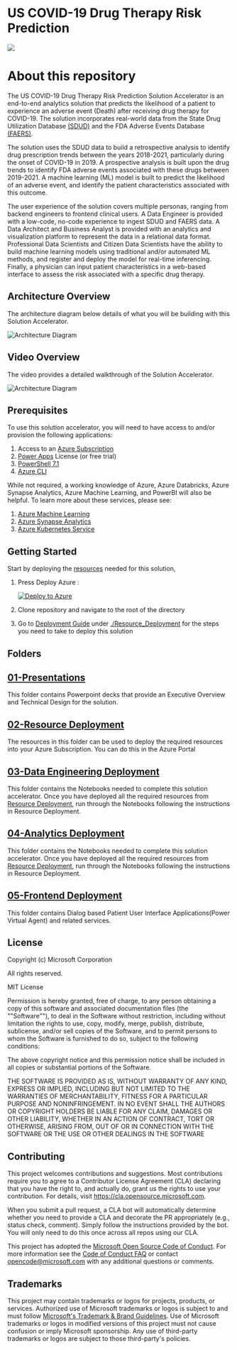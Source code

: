 # US COVID-19 Drug Therapy Risk Prediction

![](Resource_Deployment/img/banner.png)

# About this repository 
The US COVID-19 Drug Therapy Risk Prediction Solution Accelerator is an end-to-end analytics solution that predicts the likelihood of a patient to experience an adverse event (Death) after receiving drug therapy for COVID-19.  The solution incorporates real-world data from the State Drug Utilization Database [(SDUD)](https://www.medicaid.gov/medicaid/prescription-drugs/state-drug-utilization-data) and the FDA Adverse Events Database [(FAERS)](https://www.fda.gov/drugs/drug-approvals-and-databases/fda-adverse-event-reporting-system-faers).   

The solution uses the SDUD data to build a retrospective analysis to identify drug prescription trends between the years 2018-2021, particularly during the onset of COVID-19 in 2019.  A prospective analysis is built upon the drug trends to identify FDA adverse events associated with these drugs between 2019-2021.  A machine learning (ML) model is built to predict the likelihood of an adverse event, and identify the patient characteristics associated with this outcome.    

The user experience of the solution covers multiple personas, ranging from backend engineers to frontend clinical users.  A Data Engineer is provided with a low-code, no-code experience to ingest SDUD and FAERS data.  A Data Architect and Business Analyst is provided with an analytics and visualization platform to represent the data in a relational data format.  Professional Data Scientists and Citizen Data Scientists have the ability to build machine learning models using traditional and/or automated ML methods, and register and deploy the model for real-time inferencing.  Finally, a physician can input patient characteristics in a web-based interface to assess the risk associated with a specific drug therapy. 

## Architecture Overview 
The architecture diagram below details of what you will be building with this Solution Accelerator.

![Architecture Diagram](./Resource_Deployment/img/ReferenceArchitecture.png)


## Video Overview 
The video provides a detailed walkthrough of the Solution Accelerator.  

![Architecture Diagram](./Resource_Deployment/img/ReferenceArchitecture.png)

## Prerequisites
To use this solution accelerator, you will need to have access to and/or provision the following applications:

1. Access to an [Azure Subscription ](http://portal.azure.com)
2. [Power Apps](http://www.powerapps.com) License (or free trial)
3. [PowerShell 7.1](https://docs.microsoft.com/en-us/powershell/scripting/install/installing-powershell?view=powershell-7.1)
4. [Azure CLI](https://docs.microsoft.com/en-us/cli/azure/install-azure-cli)

While not required, a working knowledge of Azure, Azure Databricks, Azure Synapse Analytics, Azure Machine Learning, and PowerBI will also be helpful.  To learn more about these services, please see:
1. [Azure Machine Learning](https://azure.microsoft.com/en-us/services/machine-learning/)
2. [Azure Synapse Analytics](https://azure.microsoft.com/en-us/services/synapse-analytics/)
4. [Azure Kubernetes Service](https://azure.microsoft.com/en-us/services/kubernetes-service/)


## Getting Started
Start by deploying the [resources](./Resource_Deployment/ResourceDeployment.md) needed for this solution,

1. Press Deploy Azure :  

    [![Deploy to Azure](https://aka.ms/deploytoazurebutton)](https://portal.azure.com/#create/Microsoft.Template/uri/https%3A%2F%2Fraw.githubusercontent.com%2Fmicrosoft%2FMachine-Learning-Patient-Risk-Analyzer-SA%2Fmain%2FResource_Deployment%2Fazuredeploy.json)

2. Clone repository and navigate to the root of the directory
3. Go to [Deployment Guide](./Resource_Deployment/README.md) under [./Resource_Deployment](./Resource_Deployment) for the steps you need to take to deploy this solution

## Folders
## [01-Presentations](./Presentations)
This folder contains Powerpoint decks that provide an Executive Overview and Technical Design for the solution.

## [02-Resource Deployment](./Resource_Deployment/README.md)
The resources in this folder can be used to deploy the required resources into your Azure Subscription. You can do this in the Azure Portal

## [03-Data Engineering Deployment](./Analytics_Deployment) 
This folder contains the Notebooks needed to complete this solution accelerator. Once you have deployed all the required resources from [Resource Deployment](./Resource_Deployment/README.md), run through the Notebooks following the instructions in Resource Deployment.

## [04-Analytics Deployment](./Analytics_Deployment) 
This folder contains the Notebooks needed to complete this solution accelerator. Once you have deployed all the required resources from [Resource Deployment](./Resource_Deployment/README.md), run through the Notebooks following the instructions in Resource Deployment.


## [05-Frontend Deployment](./Frontend_Deployment) 
This folder contains Dialog based Patient User Interface Applications(Power Virtual Agent) and related services.


## License
Copyright (c) Microsoft Corporation

All rights reserved.

MIT License

Permission is hereby granted, free of charge, to any person obtaining a copy of this software and associated documentation files (the ""Software""), to deal in the Software without restriction, including without limitation the rights to use, copy, modify, merge, publish, distribute, sublicense, and/or sell copies of the Software, and to permit persons to whom the Software is furnished to do so, subject to the following conditions:

The above copyright notice and this permission notice shall be included in all copies or substantial portions of the Software.

THE SOFTWARE IS PROVIDED AS IS, WITHOUT WARRANTY OF ANY KIND, EXPRESS OR IMPLIED, INCLUDING BUT NOT LIMITED TO THE WARRANTIES OF MERCHANTABILITY, FITNESS FOR A PARTICULAR PURPOSE AND NONINFRINGEMENT. IN NO EVENT SHALL THE AUTHORS OR COPYRIGHT HOLDERS BE LIABLE FOR ANY CLAIM, DAMAGES OR OTHER LIABILITY, WHETHER IN AN ACTION OF CONTRACT, TORT OR OTHERWISE, ARISING FROM, OUT OF OR IN CONNECTION WITH THE SOFTWARE OR THE USE OR OTHER DEALINGS IN THE SOFTWARE

## Contributing

This project welcomes contributions and suggestions.  Most contributions require you to agree to a
Contributor License Agreement (CLA) declaring that you have the right to, and actually do, grant us
the rights to use your contribution. For details, visit https://cla.opensource.microsoft.com.

When you submit a pull request, a CLA bot will automatically determine whether you need to provide
a CLA and decorate the PR appropriately (e.g., status check, comment). Simply follow the instructions
provided by the bot. You will only need to do this once across all repos using our CLA.

This project has adopted the [Microsoft Open Source Code of Conduct](https://opensource.microsoft.com/codeofconduct/).
For more information see the [Code of Conduct FAQ](https://opensource.microsoft.com/codeofconduct/faq/) or
contact [opencode@microsoft.com](mailto:opencode@microsoft.com) with any additional questions or comments.

## Trademarks

This project may contain trademarks or logos for projects, products, or services. Authorized use of Microsoft 
trademarks or logos is subject to and must follow 
[Microsoft's Trademark & Brand Guidelines](https://www.microsoft.com/en-us/legal/intellectualproperty/trademarks/usage/general).
Use of Microsoft trademarks or logos in modified versions of this project must not cause confusion or imply Microsoft sponsorship.
Any use of third-party trademarks or logos are subject to those third-party's policies.
